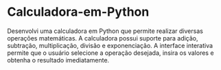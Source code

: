 # Calculadora-em-Python
 Desenvolvi uma calculadora em Python que permite realizar diversas operações matemáticas. A calculadora possui suporte para adição, subtração, multiplicação, divisão e exponenciação. A interface interativa permite que o usuário selecione a operação desejada, insira os valores e obtenha o resultado imediatamente. 
